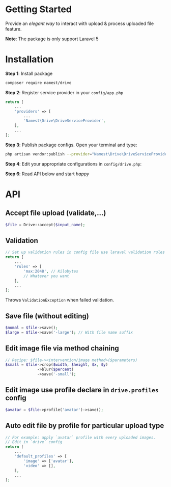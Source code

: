 # Getting Started

Provide an _elegant way_ to interact with upload & process uploaded file feature.

**Note**: The package is only support Laravel 5

# Installation

**Step 1**: Install package
```bash
composer require namest/drive
```

**Step 2**: Register service provider in your `config/app.php`
```php
return [
    ...
    'providers' => [
        ...
        'Namest\Drive\DriveServiceProvider',
    ],
    ...
];
```

**Step 3**: Publish package configs. Open your terminal and type:
```bash
php artisan vendor:publish --provider="Namest\Drive\DriveServiceProvider"
```

**Step 4**: Edit your appropriate configurations in `config/drive.php`:

**Step 6**: Read API below and start _happy_

# API

## Accept file upload (validate,...)
```php
$file = Drive::accept($input_name);
```

## Validation
```php
// Set up validation rules in config file use laravel validation rules
return [
    ...
    'rules' => [
        'max:2048', // Kilobytes
        // Whatever you want
    ],
    ...
];
```

Throws `ValidationException` when failed validation.

## Save file (without editing)
```php
$nomal = $file->save();
$large = $file->save('-large'); // With file name suffix
```

## Edit image file via method chaining
```php
// Recipe: $file-><intervention/image method>($parameters)
$small = $file->crop($width, $height, $x, $y)
              ->blur($percent)
              ->save('-small');
```

## Edit image use profile declare in `drive.profiles` config
```php
$avatar = $file->profile('avatar')->save();
```

## Auto edit file by profile for particular upload type
```php
// For example: apply `avatar` profile with every uploaded images.
// Edit in `drive` config
return [
    ...
    'default_profiles' => [
        'image' => ['avatar'],
        'video' => [],
    ],
    ...
];
```